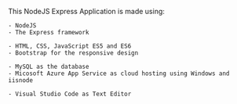 
 This NodeJS Express Application is made using:
    
    - NodeJS
    - The Express framework
    
    - HTML, CSS, JavaScript ES5 and ES6
    - Bootstrap for the responsive design
    
    - MySQL as the database
    - Micosoft Azure App Service as cloud hosting using Windows and iisnode
    
    - Visual Studio Code as Text Editor
   
